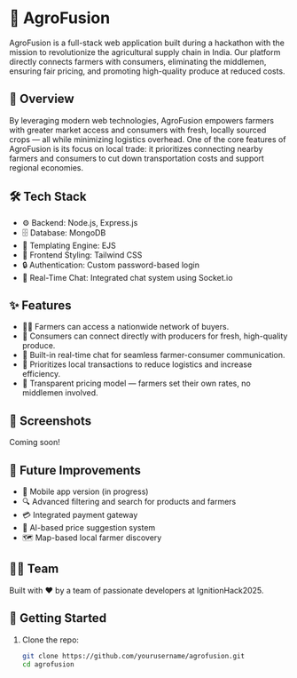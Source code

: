 # 🌾 AgroFusion

AgroFusion is a full-stack web application built during a hackathon with the mission to revolutionize the agricultural supply chain in India. Our platform directly connects farmers with consumers, eliminating the middlemen, ensuring fair pricing, and promoting high-quality produce at reduced costs.

## 🚀 Overview

By leveraging modern web technologies, AgroFusion empowers farmers with greater market access and consumers with fresh, locally sourced crops — all while minimizing logistics overhead. One of the core features of AgroFusion is its focus on local trade: it prioritizes connecting nearby farmers and consumers to cut down transportation costs and support regional economies.

## 🛠 Tech Stack

- ⚙️ Backend: Node.js, Express.js
- 🗄️ Database: MongoDB
- 🧠 Templating Engine: EJS
- 💅 Frontend Styling: Tailwind CSS
- 🔒 Authentication: Custom password-based login
- 📡 Real-Time Chat: Integrated chat system using Socket.io

## ✨ Features

- 👨‍🌾 Farmers can access a nationwide network of buyers.
- 🛒 Consumers can connect directly with producers for fresh, high-quality produce.
- 💬 Built-in real-time chat for seamless farmer-consumer communication.
- 📍 Prioritizes local transactions to reduce logistics and increase efficiency.
- 🧾 Transparent pricing model — farmers set their own rates, no middlemen involved.

## 📸 Screenshots

Coming soon!

## 🚧 Future Improvements

- 📱 Mobile app version (in progress)
- 🔍 Advanced filtering and search for products and farmers
- 💳 Integrated payment gateway
- 🧠 AI-based price suggestion system
- 🗺️ Map-based local farmer discovery

## 🧑‍💻 Team

Built with ❤️ by a team of passionate developers at IgnitionHack2025.


## 📂 Getting Started

1. Clone the repo:
   ```bash
   git clone https://github.com/yourusername/agrofusion.git
   cd agrofusion
